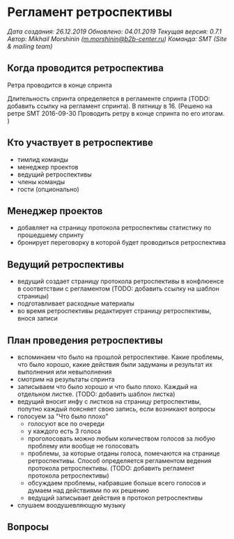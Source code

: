# Регламент ретроспективы

*Дата создания: 26.12.2019
Обновлено: 04.01.2019 
Текущая версия: 0.7.1
Автор: Mikhail Morshinin (m.morshinin@b2b-center.ru)
Команда: SMT (Site & mailing team)*

## Когда проводится ретроспектива 

Ретра проводится в конце спринта

Длительность спринта определяется в регламенте спринта (TODO: добавить ссылку на регламент спринта). 
В пятницу в 16. (Решено на ретре SMT 2016-09-30 Проводить ретру в конце спринта по его итогам. )

## Кто участвует в ретроспективе

* тимлид команды
* менеджер проектов
* ведущий ретроспективы
* члены команды
* гости (опционально)

## Менеджер проектов

* добавляет на страницу протокола ретроспективы статистику по прошедшему спринту
* бронирует переговорку в которой будет проводиться ретроспектива

## Ведущий ретроспективы

* ведущий создает страницу протокола ретроспективы в конфлюенсе в соответствии с регламентом (TODO: добавить ссылку на шаблон страницы)
* подготавливает расходные материалы
* во время ретроспективы редактирует страницу ретроспективы, внося записи

## План проведения ретроспективы

* вспоминаем что было на прошлой ретроспективе. Какие проблемы, что было хорошо, какие действия были задуманы и результат их выполнения или невыполнения
* смотрим на результаты спринта
* записываем что было хорошо и что было плохо. Каждый на отдельном листке. (TODO: добавить шаблон листка)
* ведущий вносит инфу с листков на страницу ретроспективы, попутно каждый поясняет свою запись, если возникают вопросы
* голосуем за "Что было плохо"
	* голосуют все по очереди
	* у каждого есть 3 голоса
	* проголосовать можно любым количеством голосов за любую проблему или вообще не голосовать
	* проблемы, за которые отданы голоса, помечаются на странице ретроспективы. Способ определяется регламентом ведения протокола ретроспективы. (TODO: добавить регламент протокола ретроспективы)
	* обсуждаем проблемы, набравшие больше всего голосов и думаем над действиями по их решению
	* ведущий записывает действия в протокол ретроспективы
* слушаем воодушевляющую музыку

## Вопросы
